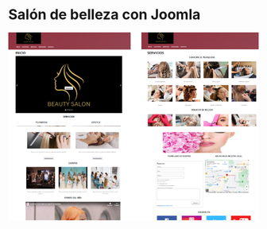 # Salón de belleza con Joomla
![](https://github.com/NDisponible/peluqueria/blob/main/ReadmeFotosSalonBelleza.png)
